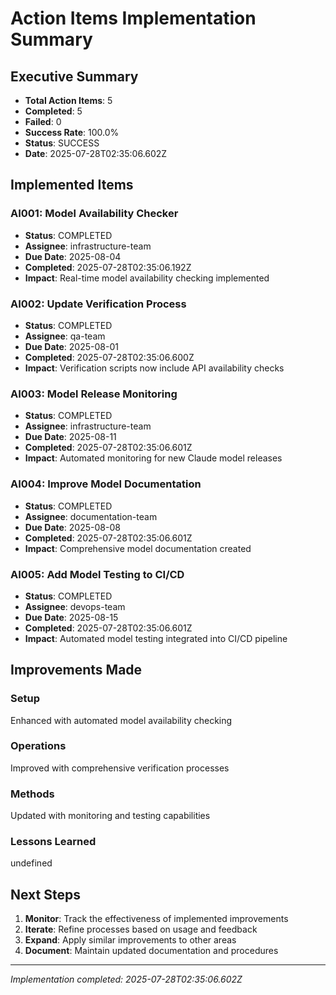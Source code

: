 # Action Items Implementation Summary

## Executive Summary
- **Total Action Items**: 5
- **Completed**: 5
- **Failed**: 0
- **Success Rate**: 100.0%
- **Status**: SUCCESS
- **Date**: 2025-07-28T02:35:06.602Z

## Implemented Items


### AI001: Model Availability Checker
- **Status**: COMPLETED
- **Assignee**: infrastructure-team
- **Due Date**: 2025-08-04
- **Completed**: 2025-07-28T02:35:06.192Z
- **Impact**: Real-time model availability checking implemented


### AI002: Update Verification Process
- **Status**: COMPLETED
- **Assignee**: qa-team
- **Due Date**: 2025-08-01
- **Completed**: 2025-07-28T02:35:06.600Z
- **Impact**: Verification scripts now include API availability checks


### AI003: Model Release Monitoring
- **Status**: COMPLETED
- **Assignee**: infrastructure-team
- **Due Date**: 2025-08-11
- **Completed**: 2025-07-28T02:35:06.601Z
- **Impact**: Automated monitoring for new Claude model releases


### AI004: Improve Model Documentation
- **Status**: COMPLETED
- **Assignee**: documentation-team
- **Due Date**: 2025-08-08
- **Completed**: 2025-07-28T02:35:06.601Z
- **Impact**: Comprehensive model documentation created


### AI005: Add Model Testing to CI/CD
- **Status**: COMPLETED
- **Assignee**: devops-team
- **Due Date**: 2025-08-15
- **Completed**: 2025-07-28T02:35:06.601Z
- **Impact**: Automated model testing integrated into CI/CD pipeline



## Improvements Made

### Setup
Enhanced with automated model availability checking

### Operations
Improved with comprehensive verification processes

### Methods
Updated with monitoring and testing capabilities

### Lessons Learned
undefined

## Next Steps
1. **Monitor**: Track the effectiveness of implemented improvements
2. **Iterate**: Refine processes based on usage and feedback
3. **Expand**: Apply similar improvements to other areas
4. **Document**: Maintain updated documentation and procedures

---
*Implementation completed: 2025-07-28T02:35:06.602Z*
